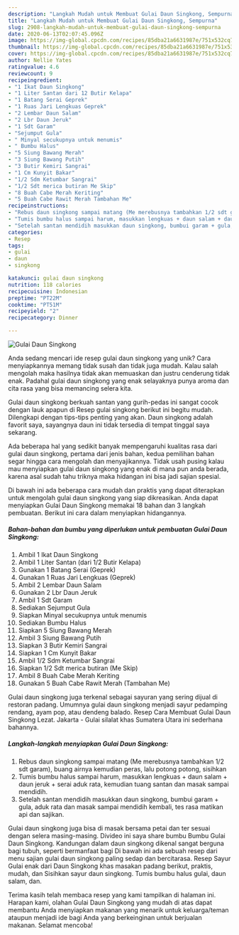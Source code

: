 ```yaml
---
description: "Langkah Mudah untuk Membuat Gulai Daun Singkong, Sempurna"
title: "Langkah Mudah untuk Membuat Gulai Daun Singkong, Sempurna"
slug: 2908-langkah-mudah-untuk-membuat-gulai-daun-singkong-sempurna
date: 2020-06-13T02:07:45.096Z
image: https://img-global.cpcdn.com/recipes/85dba21a6631987e/751x532cq70/gulai-daun-singkong-foto-resep-utama.jpg
thumbnail: https://img-global.cpcdn.com/recipes/85dba21a6631987e/751x532cq70/gulai-daun-singkong-foto-resep-utama.jpg
cover: https://img-global.cpcdn.com/recipes/85dba21a6631987e/751x532cq70/gulai-daun-singkong-foto-resep-utama.jpg
author: Nellie Yates
ratingvalue: 4.6
reviewcount: 9
recipeingredient:
- "1 Ikat Daun Singkong"
- "1 Liter Santan dari 12 Butir Kelapa"
- "1 Batang Serai Geprek"
- "1 Ruas Jari Lengkuas Geprek"
- "2 Lembar Daun Salam"
- "2 Lbr Daun Jeruk"
- "1 Sdt Garam"
- "Sejumput Gula"
- " Minyal secukupnya untuk menumis"
- " Bumbu Halus"
- "5 Siung Bawang Merah"
- "3 Siung Bawang Putih"
- "3 Butir Kemiri Sangrai"
- "1 Cm Kunyit Bakar"
- "1/2 Sdm Ketumbar Sangrai"
- "1/2 Sdt merica butiran Me Skip"
- "8 Buah Cabe Merah Keriting"
- "5 Buah Cabe Rawit Merah Tambahan Me"
recipeinstructions:
- "Rebus daun singkong sampai matang (Me merebusnya tambahkan 1/2 sdt garam), buang airnya kemudian peras, lalu potong potong, sisihkan"
- "Tumis bumbu halus sampai harum, masukkan lengkuas + daun salam + daun jeruk + serai aduk rata, kemudian tuang santan dan masak sampai mendidih."
- "Setelah santan mendidih masukkan daun singkong, bumbui garam + gula, aduk rata dan masak sampai mendidih kembali, tes rasa matikan api dan sajikan."
categories:
- Resep
tags:
- gulai
- daun
- singkong

katakunci: gulai daun singkong 
nutrition: 118 calories
recipecuisine: Indonesian
preptime: "PT22M"
cooktime: "PT51M"
recipeyield: "2"
recipecategory: Dinner

---
```



![Gulai Daun Singkong](https://img-global.cpcdn.com/recipes/85dba21a6631987e/751x532cq70/gulai-daun-singkong-foto-resep-utama.jpg)

Anda sedang mencari ide resep gulai daun singkong yang unik? Cara menyiapkannya memang tidak susah dan tidak juga mudah. Kalau salah mengolah maka hasilnya tidak akan memuaskan dan justru cenderung tidak enak. Padahal gulai daun singkong yang enak selayaknya punya aroma dan cita rasa yang bisa memancing selera kita.

Gulai daun singkong berkuah santan yang gurih-pedas ini sangat cocok dengan lauk apapun di Resep gulai singkong berikut ini begitu mudah. Dilengkapi dengan tips-tips penting yang akan. Daun singkong adalah favorit saya, sayangnya daun ini tidak tersedia di tempat tinggal saya sekarang.

Ada beberapa hal yang sedikit banyak mempengaruhi kualitas rasa dari gulai daun singkong, pertama dari jenis bahan, kedua pemilihan bahan segar hingga cara mengolah dan menyajikannya. Tidak usah pusing kalau mau menyiapkan gulai daun singkong yang enak di mana pun anda berada, karena asal sudah tahu triknya maka hidangan ini bisa jadi sajian spesial.


Di bawah ini ada beberapa cara mudah dan praktis yang dapat diterapkan untuk mengolah gulai daun singkong yang siap dikreasikan. Anda dapat menyiapkan Gulai Daun Singkong memakai 18 bahan dan 3 langkah pembuatan. Berikut ini cara dalam menyiapkan hidangannya.

<!--inarticleads1-->

##### Bahan-bahan dan bumbu yang diperlukan untuk pembuatan Gulai Daun Singkong:

1. Ambil 1 Ikat Daun Singkong
1. Ambil 1 Liter Santan (dari 1/2 Butir Kelapa)
1. Gunakan 1 Batang Serai (Geprek)
1. Gunakan 1 Ruas Jari Lengkuas (Geprek)
1. Ambil 2 Lembar Daun Salam
1. Gunakan 2 Lbr Daun Jeruk
1. Ambil 1 Sdt Garam
1. Sediakan Sejumput Gula
1. Siapkan  Minyal secukupnya untuk menumis
1. Sediakan  Bumbu Halus
1. Siapkan 5 Siung Bawang Merah
1. Ambil 3 Siung Bawang Putih
1. Siapkan 3 Butir Kemiri Sangrai
1. Siapkan 1 Cm Kunyit Bakar
1. Ambil 1/2 Sdm Ketumbar Sangrai
1. Siapkan 1/2 Sdt merica butiran (Me Skip)
1. Ambil 8 Buah Cabe Merah Keriting
1. Gunakan 5 Buah Cabe Rawit Merah (Tambahan Me)


Gulai daun singkong juga terkenal sebagai sayuran yang sering dijual di restoran padang. Umumnya gulai daun singkong menjadi sayur pedamping rendang, ayam pop, atau dendeng balado. Resep Cara Membuat Gulai Daun Singkong Lezat. Jakarta - Gulai silalat khas Sumatera Utara ini sederhana bahannya. 

<!--inarticleads2-->

##### Langkah-langkah menyiapkan Gulai Daun Singkong:

1. Rebus daun singkong sampai matang (Me merebusnya tambahkan 1/2 sdt garam), buang airnya kemudian peras, lalu potong potong, sisihkan
1. Tumis bumbu halus sampai harum, masukkan lengkuas + daun salam + daun jeruk + serai aduk rata, kemudian tuang santan dan masak sampai mendidih.
1. Setelah santan mendidih masukkan daun singkong, bumbui garam + gula, aduk rata dan masak sampai mendidih kembali, tes rasa matikan api dan sajikan.


Gulai daun singkong juga bisa di masak bersama petai dan ter sesuai dengan selera masing-masing. Divideo ini saya share bumbu Bumbu Gulai Daun Singkong. Kandungan dalam daun singkong dikenal sangat berguna bagi tubuh, seperti bermanfaat bagi Di bawah ini ada sebuah resep dari menu sajian gulai daun singkong paling sedap dan bercitarasa. Resep Sayur Gulai enak dari Daun Singkong khas masakan padang berikut, praktis, mudah, dan Sisihkan sayur daun singkong. Tumis bumbu halus gulai, daun salam, dan. 

Terima kasih telah membaca resep yang kami tampilkan di halaman ini. Harapan kami, olahan Gulai Daun Singkong yang mudah di atas dapat membantu Anda menyiapkan makanan yang menarik untuk keluarga/teman ataupun menjadi ide bagi Anda yang berkeinginan untuk berjualan makanan. Selamat mencoba!
